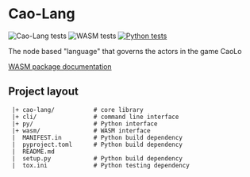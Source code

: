 # Cao-Lang

<!-- [![Coverage Status](https://coveralls.io/repos/github/caolo-game/cao-lang/badge.svg?branch=master)](https://coveralls.io/github/caolo-game/cao-lang?branch=master) -->

![Cao-Lang tests](https://github.com/caolo-game/cao-lang/workflows/Run%20Cao-Lang%20tests/badge.svg)
![WASM tests](https://github.com/caolo-game/cao-lang/workflows/Run%20WASM%20tests/badge.svg)
[![Python tests](https://github.com/caolo-game/cao-lang/actions/workflows/python.yml/badge.svg)](https://github.com/caolo-game/cao-lang/actions/workflows/python.yml)

The node based "language" that governs the actors in the game CaoLo

[WASM package documentation](https://caolo-game.github.io/cao-lang/index.html)


## Project layout

```
 |+ cao-lang/           # core library
 |+ cli/                # command line interface
 |+ py/                 # Python interface
 |+ wasm/               # WASM interface
 |  MANIFEST.in         # Python build dependency
 |  pyproject.toml      # Python build dependency
 |  README.md
 |  setup.py            # Python build dependency
 |  tox.ini             # Python testing dependency

```
